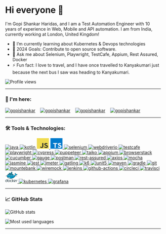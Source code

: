 # Hi everyone 👋

I'm Gopi Shankar Haridas, and I am a Test Automation Engineer with 10 years of experience in Web, Mobile and API automation. I am from India, currently working at London, United Kingdom! 

- 🌱 I’m currently learning about Kubernetes & Devops technologies 
- 🥅 2024 Goals: Contribute to open source software. 
- 💬 Ask me about Selenium, Playwright, TestCafe, Appium, Rest Assured, Docker
- ⚡ Fun fact: I love to travel, and I have once travelled to Kanyakumari just because the next bus I saw was heading to Kanyakumari.

![Profile views](https://gpvc.arturio.dev/sharath2106)

---

### 🔗 I'm here:

<a href="https://linkedin.com/in/gopishankar-haridas" target="blank"><img align="center" src="https://raw.githubusercontent.com/rahuldkjain/github-profile-readme-generator/master/src/images/icons/Social/linked-in-alt.svg" alt="gopishankar" height="30" width="40" /></a>
&nbsp;&nbsp;
<a href="https://twitter.com/sharath2106" target="blank"><img align="center" src="https://raw.githubusercontent.com/rahuldkjain/github-profile-readme-generator/master/src/images/icons/Social/twitter.svg" alt="gopishankar" height="30" width="40" /></a>
&nbsp;&nbsp;
<a href="https://medium.com/@gopishankarharidas" target="blank"><img align="center" src="https://user-images.githubusercontent.com/25933070/164998138-7931a556-6925-48b8-b1c7-5d2437088d4d.svg" alt="gopishankar" height="30" width="40" /></a>
&nbsp;&nbsp;
<a href="https://leetcode.com/sharath2106" target="blank"><img align="center" src="https://user-images.githubusercontent.com/25933070/164998241-c0524779-7ddf-40a7-b052-2cfe14b31719.png" alt="gopishankar" height="50" width="50" /></a>


---

### 🛠️ Tools & Technologies:

<p >
<a href="https://www.java.com/" target="_blank"> <img src="https://user-images.githubusercontent.com/25933070/164995070-12e3c0a2-b216-4b87-a581-34501fa4a30a.svg" alt="java" width="40" height="40"/> </a>
<a href="https://kotlinlang.org/" target="_blank"> <img src="https://user-images.githubusercontent.com/25933070/164995917-4ff9a9aa-53f7-41a4-bc74-a1b8f6b99add.svg" alt="kotlin" width="40" height="35"/> </a>
<a href="https://developer.mozilla.org/en-US/docs/Web/JavaScript" target="_blank"> <img src="https://raw.githubusercontent.com/devicons/devicon/master/icons/javascript/javascript-original.svg" alt="javascript" width="40" height="35"/> </a> 
<a href="https://www.typescriptlang.org/" target="_blank"> <img src="https://raw.githubusercontent.com/devicons/devicon/master/icons/typescript/typescript-original.svg" alt="typescript" width="40" height="35"/> </a>
<a href="https://www.selenium.dev" target="_blank"> <img src="https://raw.githubusercontent.com/detain/svg-logos/780f25886640cef088af994181646db2f6b1a3f8/svg/selenium-logo.svg" alt="selenium" width="40" height="40"/> </a>
<a href="https://webdriver.io/" target="_blank"> <img src="https://user-images.githubusercontent.com/25933070/164995918-3c910af3-4fbc-4e9d-b01d-bfaa32cbb49e.png" alt="webdriverio" width="40" height="40"/> </a>
<a href="https://testcafe.io/" target="_blank"> <img src="https://user-images.githubusercontent.com/25933070/164995172-cf9fe5a5-75b9-425f-ae47-a1d9aa4fa938.svg" alt="testcafe" width="40" height="40"/> </a> 
<a href="https://playwright.dev/" target="_blank"> <img src="https://user-images.githubusercontent.com/25933070/164995214-41dccafb-582c-4361-bfa9-edee18440b51.png" alt="playwright" width="40" height="40"/> </a> 
<a href="https://www.cypress.io" target="_blank"> <img src="https://raw.githubusercontent.com/simple-icons/simple-icons/6e46ec1fc23b60c8fd0d2f2ff46db82e16dbd75f/icons/cypress.svg" alt="cypress" width="40" height="40"/> </a> 
<a href="https://github.com/puppeteer/puppeteer" target="_blank"> <img src="https://www.vectorlogo.zone/logos/pptrdev/pptrdev-official.svg" alt="puppeteer" width="40" height="40"/> </a> 
<a href="https://taiko.dev/" target="_blank"> <img src="https://taiko.dev/taiko_logo.11fb147d.svg" alt="taiko" width="40" height="40"/> </a> 
<a href="https://appium.io/" target="_blank"> <img src="https://user-images.githubusercontent.com/25933070/164995752-18dbcde9-d592-4257-bfb7-e1ad42dafb68.svg" alt="appium" width="40" height="40"/> </a>
<a href="https://www.browserstack.com/" target="_blank"> <img src="https://user-images.githubusercontent.com/25933070/164996059-eeca94a4-917b-43cf-92f0-9eda8ba835ce.svg" alt="browserstack" width="40" height="40"/> </a> 
<a href="https://cucumber.io/tools/cucumber-open/" target="_blank"> <img src="https://user-images.githubusercontent.com/25933070/164995768-fe7e47cd-af36-410b-b15a-3c5f91c88c30.svg" alt="cucumber" width="40" height="40"/> </a>
<a href="https://gauge.org/" target="_blank"> <img src="https://user-images.githubusercontent.com/25933070/164995834-70dbe991-3f44-4216-8ac4-44022350db33.svg" alt="gauge" width="40" height="40"/> </a>
<a href="https://postman.com" target="_blank"> <img src="https://www.vectorlogo.zone/logos/getpostman/getpostman-icon.svg" alt="postman" width="40" height="40"/> </a> 
<a href="https://rest-assured.io/" target="_blank"> <img src="https://rest-assured.io/img/name-transparent.png" alt="rest-assured" width="80" height="40"/> </a> 
<a href="https://axios-http.com/" target="_blank"> <img src="https://axios-http.com/assets/logo.svg" alt="axios" width="80" height="40"/> </a> 
<a href="https://mochajs.org" target="_blank"> <img src="https://www.vectorlogo.zone/logos/mochajs/mochajs-icon.svg" alt="mocha" width="40" height="40"/> </a> 
<a href="https://jasmine.github.io/" target="_blank"> <img src="https://www.vectorlogo.zone/logos/jasmine/jasmine-icon.svg" alt="jasmine" width="40" height="40"/> </a> 
<a href="https://jestjs.io" target="_blank"> <img src="https://www.vectorlogo.zone/logos/jestjsio/jestjsio-icon.svg" alt="jest" width="40" height="40"/> </a> 
<a href="https://jmeter.apache.org/" target="_blank"> <img src="https://user-images.githubusercontent.com/25933070/164996396-335d4c0f-ed23-4d14-851d-08b3b1fc842d.svg" alt="jmeter" width="90" height="40"/> </a> 
<a href="https://gatling.io/" target="_blank"> <img src="https://user-images.githubusercontent.com/25933070/164996363-07e788c4-a5f0-42a8-b235-c0d5a146b7c8.svg" alt="gatling" width="40" height="40"/> </a> 
<a href="https://k6.io/" target="_blank"> <img src="https://user-images.githubusercontent.com/25933070/164996569-35481e0e-0d4f-4ab6-ad16-68fc04e1bce9.png" alt="k6" width="40" height="40"/> </a> 
<a href="https://junit.org/junit5/" target="_blank"> <img src="https://junit.org/junit5/assets/img/junit5-logo.png" alt="junit5" width="35" height="35"/> </a> 
<a href="https://maven.apache.org/" target="_blank"> <img src="https://user-images.githubusercontent.com/25933070/164996706-9c3345f7-c965-494f-9f57-19fb457666a5.png" alt="maven" width="80" height="30"/> </a> 
<a href="https://gradle.org/" target="_blank"> <img src="https://user-images.githubusercontent.com/25933070/164996670-84826dec-9a0a-46b9-a5fa-458e4306960f.svg" alt="gradle" width="40" height="40"/> </a> 
<a href="https://git-scm.com/" target="_blank"> <img src="https://www.vectorlogo.zone/logos/git-scm/git-scm-icon.svg" alt="git" width="40" height="40"/> </a> 
<a href="http://www.mbtest.org/" target="_blank"> <img src="https://user-images.githubusercontent.com/25933070/164996051-76575331-2e89-4563-987e-ecd833e02679.png" alt="mountebank" width="40" height="40"/> </a> 
<a href="https://wiremock.org/" target="_blank"> <img src="https://user-images.githubusercontent.com/25933070/164996056-f237df32-59ad-4e24-b9b8-b3891d7f9fae.png" alt="wiremock" width="60" height="30"/> </a> 
<a href="https://www.jenkins.io" target="_blank"> <img src="https://www.vectorlogo.zone/logos/jenkins/jenkins-icon.svg" alt="jenkins" width="40" height="40"/> </a> 
<a href="https://github.com/features/actions" target="_blank"> <img src="https://user-images.githubusercontent.com/25933070/164996159-e06a171b-fe0d-40a5-aaa1-39218138774c.svg" alt="github-actions" width="40" height="40"/> </a> 
<a href="https://circleci.com" target="_blank"> <img src="https://www.vectorlogo.zone/logos/circleci/circleci-icon.svg" alt="circleci" width="40" height="40"/> </a> 
<a href="https://travis-ci.org" target="_blank"> <img src="https://www.vectorlogo.zone/logos/travis-ci/travis-ci-icon.svg" alt="travisci" width="40" height="40"/> </a> 
<a href="https://www.docker.com/" target="_blank"> <img src="https://raw.githubusercontent.com/devicons/devicon/master/icons/docker/docker-original-wordmark.svg" alt="docker" width="40" height="40"/> </a> 
<a href="https://kubernetes.io" target="_blank"> <img src="https://www.vectorlogo.zone/logos/kubernetes/kubernetes-icon.svg" alt="kubernetes" width="40" height="40"/> </a> 
<a href="https://grafana.com" target="_blank"> <img src="https://www.vectorlogo.zone/logos/grafana/grafana-icon.svg" alt="grafana" width="40" height="40"/> </a> 
</p>

---

### 📈 GitHub Stats
![GitHub stats](https://github-readme-stats.vercel.app/api?username=sharath2106&show_icons=true)

![Most used languages](https://github-readme-stats.vercel.app/api/top-langs/?username=sharath2106&layout=compact)

---

 
